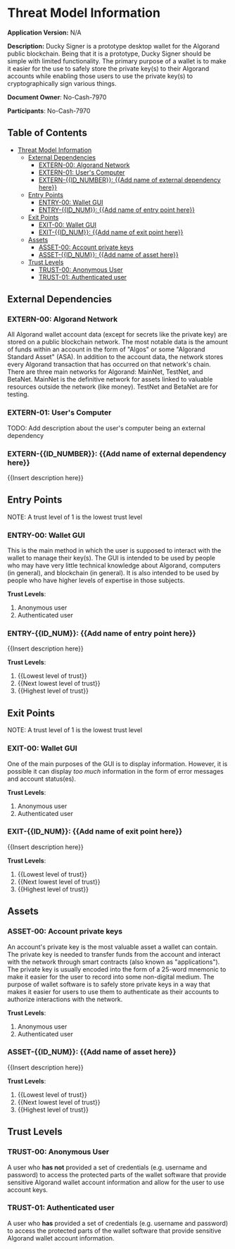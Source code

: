 # Threat Model Information

**Application Version:** N/A

**Description:** Ducky Signer is a prototype desktop wallet for the Algorand public blockchain. Being that it is a prototype, Ducky Signer should be simple with limited functionality. The primary purpose of a wallet is to make it easier for the use to safely store the private key(s) to their Algorand accounts while enabling those users to use the private key(s) to cryptographically sign various things.

**Document Owner**: No-Cash-7970

**Participants**: No-Cash-7970

<!-- omit in toc -->
## Table of Contents

- [Threat Model Information](#threat-model-information)
  - [External Dependencies](#external-dependencies)
    - [EXTERN-00: Algorand Network](#extern-00-algorand-network)
    - [EXTERN-01: User's Computer](#extern-01-users-computer)
    - [EXTERN-{{ID\_NUMBER}}: {{Add name of external dependency here}}](#extern-id_number-add-name-of-external-dependency-here)
  - [Entry Points](#entry-points)
    - [ENTRY-00: Wallet GUI](#entry-00-wallet-gui)
    - [ENTRY-{{ID\_NUM}}: {{Add name of entry point here}}](#entry-id_num-add-name-of-entry-point-here)
  - [Exit Points](#exit-points)
    - [EXIT-00: Wallet GUI](#exit-00-wallet-gui)
    - [EXIT-{{ID\_NUM}}: {{Add name of exit point here}}](#exit-id_num-add-name-of-exit-point-here)
  - [Assets](#assets)
    - [ASSET-00: Account private keys](#asset-00-account-private-keys)
    - [ASSET-{{ID\_NUM}}: {{Add name of asset here}}](#asset-id_num-add-name-of-asset-here)
  - [Trust Levels](#trust-levels)
    - [TRUST-00: Anonymous User](#trust-00-anonymous-user)
    - [TRUST-01: Authenticated user](#trust-01-authenticated-user)

## External Dependencies

### EXTERN-00: Algorand Network

All Algorand wallet account data (except for secrets like the private key) are stored on a public blockchain network. The most notable data is the amount of funds within an account in the form of "Algos" or some "Algorand Standard Asset" (ASA). In addition to the account data, the network stores every Algorand transaction that has occurred on that network's chain. There are three main networks for Algorand: MainNet, TestNet, and BetaNet. MainNet is the definitive network for assets linked to valuable resources outside the network (like money). TestNet and BetaNet are for testing.

### EXTERN-01: User's Computer

TODO: Add description about the user's computer being an external dependency

### EXTERN-{{ID_NUMBER}}: {{Add name of external dependency here}}

{{Insert description here}}

## Entry Points

NOTE: A trust level of 1 is the lowest trust level

### ENTRY-00: Wallet GUI

This is the main method in which the user is supposed to interact with the wallet to manage their key(s). The GUI is intended to be used by people who may have very little technical knowledge about Algorand, computers (in general), and blockchain (in general). It is also intended to be used by people who have higher levels of expertise in those subjects.

**Trust Levels**:

1. Anonymous user
2. Authenticated user

### ENTRY-{{ID_NUM}}: {{Add name of entry point here}}

{{Insert description here}}

**Trust Levels**:

1. {{Lowest level of trust}}
2. {{Next lowest level of trust}}
3. {{Highest level of trust}}

## Exit Points

NOTE: A trust level of 1 is the lowest trust level

### EXIT-00: Wallet GUI

One of the main purposes of the GUI is to display information. However, it is possible it can display *too much* information in the form of error messages and account status(es).

**Trust Levels**:

1. Anonymous user
2. Authenticated user

### EXIT-{{ID_NUM}}: {{Add name of exit point here}}

{{Insert description here}}

**Trust Levels**:

1. {{Lowest level of trust}}
2. {{Next lowest level of trust}}
3. {{Highest level of trust}}

## Assets

### ASSET-00: Account private keys

An account's private key is the most valuable asset a wallet can contain. The private key is needed to transfer funds from the account and interact with the network through smart contracts (also known as "applications"). The private key is usually encoded into the form of a 25-word mnemonic to make it easier for the user to record into some non-digital medium. The purpose of wallet software is to safely store private keys in a way that makes it easier for users to use them to authenticate as their accounts to authorize interactions with the network.

**Trust Levels**:

1. Anonymous user
2. Authenticated user

### ASSET-{{ID_NUM}}: {{Add name of asset here}}

{{Insert description here}}

**Trust Levels**:

1. {{Lowest level of trust}}
2. {{Next lowest level of trust}}
3. {{Highest level of trust}}

## Trust Levels

### TRUST-00: Anonymous User

A user who **has not** provided a set of credentials (e.g. username and password) to access the protected parts of the wallet software that provide sensitive Algorand wallet account information and allow for the user to use account keys.

### TRUST-01: Authenticated user

A user who **has** provided a set of credentials (e.g. username and password) to access the protected parts of the wallet software that provide sensitive Algorand wallet account information.
